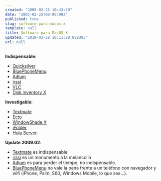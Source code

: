 ```yaml
---
created: "2005-02-25 10:43:39"
date: "2005-02-25T00:00:00Z"
published: true
slug: software-para-macos-x
template: null
title: Software para MacOS X
updated: "2010-03-28 10:11:28.828393"
url: null
---
```


**Indispensable**:

* [Quicksilver](http://www.blacktree.com/)
* [BluePhoneMenu](http://www.reelintelligence.com/BluePhoneMenu/)
* [Adium](http://www.adiumx.com/)
* [irssi](http://www.irssi.org/)
* [VLC](http://www.videolan.org/vlc/)
* [Disk inventory X](http://www.derlien.com/)

**Investigable**:

* [Textmate](http://macromates.com/)
* [Ecto](http://ecto.kung-foo.tv/)
* [WindowShade X](http://www.unsanity.com/haxies/wsx)
* [iFolder](http://www.ifolder.com/)
* [Hula Server](http://hula-project.org/)

**Update 2009.02**:

* [Textmate](http://macromates.com/) es indispensable
* [irssi](http://www.irssi.org/) es un monumento a la melancolía
* [Adium](http://www.adiumx.com/) es para perder el tiempo, no indispensable.
* [BluePhoneMenu](http://www.reelintelligence.com/BluePhoneMenu/) no vale la pena frente a un teléfono con navegador y wifi (iPhone, Palm, S60, Windows Mobile, lo que sea...).
